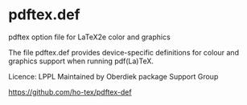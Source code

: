 # pdftex.def

pdftex option file for LaTeX2e color and graphics

The file pdftex.def provides device-specific definitions
for colour and graphics support when running pdf(La)TeX.

Licence: LPPL
Maintained by Oberdiek package Support Group

https://github.com/ho-tex/pdftex-def

